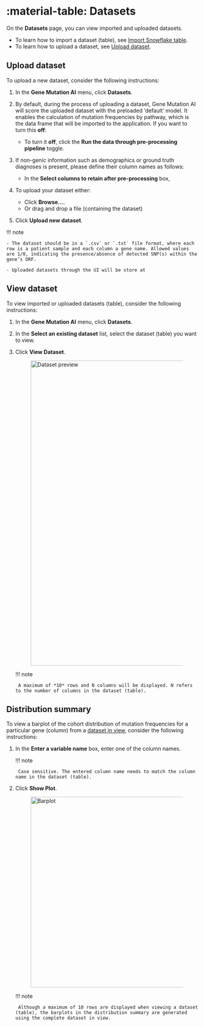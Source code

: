 # :material-table: Datasets 

On the **Datasets** page, you can view imported and uploaded datasets.


- To learn how to import a dataset (table), see [Import Snowflake table](snowflake.md#import-snowflake-table).
- To learn how to upload a dataset, see [Upload dataset](#upload-dataset).


## Upload dataset 

To upload a new dataset, consider the following instructions: 

1. In the **Gene Mutation AI** menu, click **Datasets**. 

2. By default, during the process of uploading a dataset, Gene Mutation AI will score the uploaded dataset with the preloaded  ‘default’ model. It enables the calculation of mutation frequencies by pathway, which is the data frame that will be imported to the application. If you want to turn this **off**: 

    - To turn it **off**, click the **Run the data through pre-processing pipeline** toggle.

3. If non-genic information such as demographics or ground truth diagnoses is present, please define their column names as follows: 

    - In the **Select columns to retain after pre-processing** box,  

2. To upload your dataset either: 
  
    - Click **Browse...**. 
    - Or drag and drop a file (containing the dataset)

3. Click **Upload new dataset**. 


!!! note

    - The dataset should be in a `.csv` or `.txt` file format, where each row is a patient sample and each column a gene name. Allowed values are 1/0, indicating the presence/absence of detected SNP(s) within the gene’s ORF.

    - Uploaded datasets through the UI will be store at 


## View dataset 

To view imported or uploaded datasets (table), consider the following instructions: 

1. In the **Gene Mutation AI** menu, click **Datasets**. 
2. In the **Select an existing dataset** list, select the dataset (table) you want to view. 
3. Click **View Dataset**. 

    <figure>
      <img src="../assets/data_preview.png" width="800" alt="Dataset preview"/>
    </figure>

    !!! note 

        A maximum of *10* rows and N columns will be displayed. N refers to the number of columns in the dataset (table). 



## Distribution summary 

To view a barplot of the cohort distribution of mutation frequencies for a particular gene (column) from a [dataset in view](#view-dataset), consider the following instructions: 

1. In the **Enter a variable name** box, enter one of the column names. 

    !!! note

        Case sensitive. The entered column name needs to match the column name in the dataset (table). 

2. Click **Show Plot**. 


    <figure>
    <img src="../assets/barplot.png" width="500" alt="Barplot"/>
    </figure>

    !!! note

        Although a maximum of 10 rows are displayed when viewing a dataset (table), the barplots in the distribution summary are generated using the complete dataset in view. 


